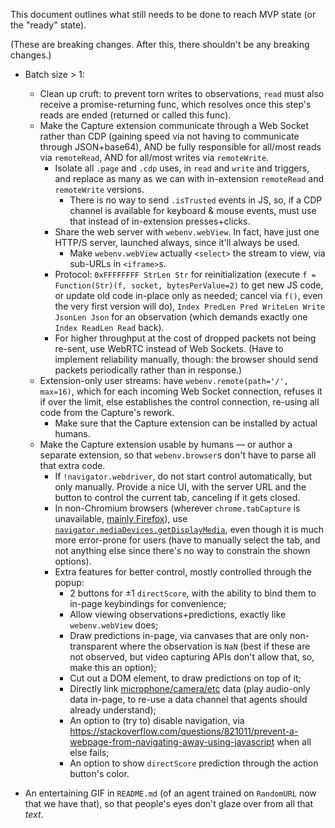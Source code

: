 This document outlines what still needs to be done to reach MVP state (or the "ready" state).

(These are breaking changes. After this, there shouldn't be any breaking changes.)

- Batch size > 1:
    - Clean up cruft: to prevent torn writes to observations, `read` must also receive a promise-returning func, which resolves once this step's reads are ended (returned or called this func).
    - Make the Capture extension communicate through a Web Socket rather than CDP (gaining speed via not having to communicate through JSON+base64), AND be fully responsible for all/most reads via `remoteRead`, AND for all/most writes via `remoteWrite`.
        - Isolate all `.page` and `.cdp` uses, in `read` and `write` and triggers, and replace as many as we can with in-extension `remoteRead` and `remoteWrite` versions.
            - There is no way to send `.isTrusted` events in JS, so, if a CDP channel is available for keyboard & mouse events, must use that instead of in-extension presses+clicks.
        - Share the web server with `webenv.webView`. In fact, have just one HTTP/S server, launched always, since it'll always be used.
            - Make `webenv.webView` actually `<select>` the stream to view, via sub-URLs in `<iframe>`s.
        - Protocol: `0xFFFFFFFF StrLen Str` for reinitialization (execute `f = Function(Str)(f, socket, bytesPerValue=2)` to get new JS code, or update old code in-place only as needed; cancel via `f()`, even the very first version will do), `Index PredLen Pred WriteLen Write JsonLen Json` for an observation (which demands exactly one `Index ReadLen Read` back).
        - For higher throughput at the cost of dropped packets not being re-sent, use WebRTC instead of Web Sockets. (Have to implement reliability manually, though: the browser should send packets periodically rather than in response.)
	- Extension-only user streams: have `webenv.remote(path='/', max=16)`, which for each incoming Web Socket connection, refuses it if over the limit, else establishes the control connection, re-using all code from the Capture's rework.
        - Make sure that the Capture extension can be installed by actual humans.
    - Make the Capture extension usable by humans — or author a separate extension, so that `webenv.browser`s don't have to parse all that extra code.
        - If `!navigator.webdriver`, do not start control automatically, but only manually. Provide a nice UI, with the server URL and the button to control the current tab, canceling if it gets closed.
        - In non-Chromium browsers (wherever `chrome.tabCapture` is unavailable, [mainly Firefox](https://bugzilla.mozilla.org/show_bug.cgi?id=1391223)), use [`navigator.mediaDevices.getDisplayMedia`](https://developer.mozilla.org/en-US/docs/Web/API/Screen_Capture_API), even though it is much more error-prone for users (have to manually select the tab, and not anything else since there's no way to constrain the shown options).
        - Extra features for better control, mostly controlled through the popup:
            - 2 buttons for ±1 `directScore`, with the ability to bind them to in-page keybindings for convenience;
            - Allow viewing observations+predictions, exactly like `webenv.webView` does;
            - Draw predictions in-page, via canvases that are only non-transparent where the observation is `NaN` (best if these are not observed, but video capturing APIs don't allow that, so, make this an option);
            - Cut out a DOM element, to draw predictions on top of it;
            - Directly link [microphone/camera/etc](https://developer.mozilla.org/en-US/docs/Web/API/Media_Streams_API) data (play audio-only data in-page, to re-use a data channel that agents should already understand);
            - An option to (try to) disable navigation, via https://stackoverflow.com/questions/821011/prevent-a-webpage-from-navigating-away-using-javascript when all else fails;
            - An option to show `directScore` prediction through the action button's color.

- An entertaining GIF in `README.md` (of an agent trained on `RandomURL` now that we have that), so that people's eyes don't glaze over from all that *text*.